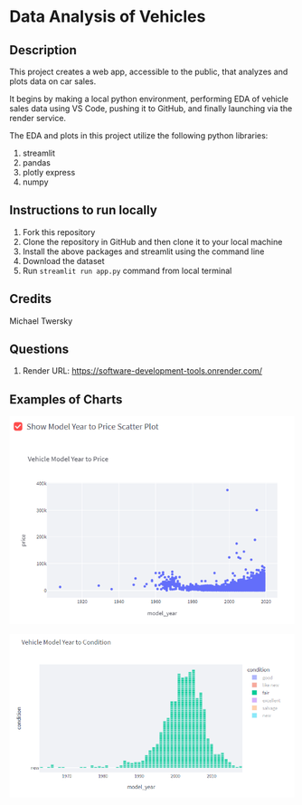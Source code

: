 # Data Analysis of Vehicles

## Description

This project creates a web app, accessible to the public, that analyzes and plots data on car sales. 

It begins by making a local python environment, performing EDA of vehicle sales data using VS Code, pushing it to GitHub, and finally launching via the render service.

The EDA and plots in this project utilize the following python libraries:

1. streamlit
2. pandas
3. plotly express
4. numpy

## Instructions to run locally

1. Fork this repository
2. Clone the repository in GitHub and then clone it to your local machine
3. Install the above packages and streamlit using the command line
4. Download the dataset
5. Run `streamlit run app.py` command from local terminal

## Credits

Michael Twersky

## Questions

1. Render URL: https://software-development-tools.onrender.com/

## Examples of Charts

![alt text](https://github.com/michaeltwersky/Data_Projects_TripleTen/blob/main/Sprint%2004%20-%20Software%20Development%20Tools/Images/Image%203.png)

![alt text](https://github.com/michaeltwersky/Data_Projects_TripleTen/blob/main/Sprint%2004%20-%20Software%20Development%20Tools/Images/Image%204.png)
